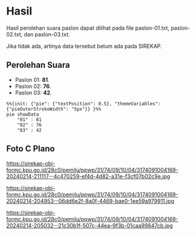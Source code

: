 # Hasil

Hasil perolehan suara paslon dapat dilihat pada file paslon-01.txt, paslon-02.txt, dan paslon-03.txt.

Jika tidak ada, artinya data tersebut belum ada pada SIREKAP.

## Perolehan Suara

 * Paslon 01: **81**.
 * Paslon 02: **76**.
 * Paslon 03: **42**.

```mermaid
%%{init: {"pie": {"textPosition": 0.5}, "themeVariables": {"pieOuterStrokeWidth": "5px"}} }%%
pie showData
    "01" : 81
    "02" : 76
    "03" : 42
```
## Foto C Plano

https://sirekap-obj-formc.kpu.go.id/28c0/pemilu/ppwp/31/74/09/10/04/3174091004169-20240214-211117--4c470259-ef4d-4d82-a31e-f3cf07b02c9e.jpg

https://sirekap-obj-formc.kpu.go.id/28c0/pemilu/ppwp/31/74/09/10/04/3174091004169-20240214-204953--06dd6e2f-8a0f-4469-bae0-1ee59a979911.jpg

https://sirekap-obj-formc.kpu.go.id/28c0/pemilu/ppwp/31/74/09/10/04/3174091004169-20240214-205032--21c30b1f-507c-44ea-9f3b-01caa99847cb.jpg
